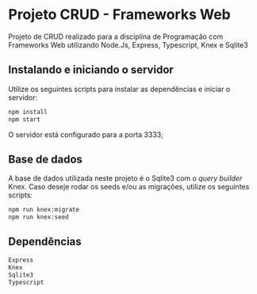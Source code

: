 # Projeto CRUD - Frameworks Web

Projeto de CRUD realizado para a disciplina de Programação com Frameworks Web utilizando Node.Js, Express, Typescript, Knex e Sqlite3

## Instalando e iniciando o servidor

Utilize os seguintes scripts para instalar as dependências e iniciar o servidor:

```bash
npm install
npm start
```

O servidor está configurado para a porta 3333;

## Base de dados

A base de dados utilizada neste projeto é o Sqlite3 com o *query builder* Knex.
Caso deseje rodar os seeds e/ou as migrações, utilize os seguintes scripts:

```python
npm run knex:migrate
npm run knex:seed
```

## Dependências

```python
Express
Knex
Sqlite3
Typescript
```
